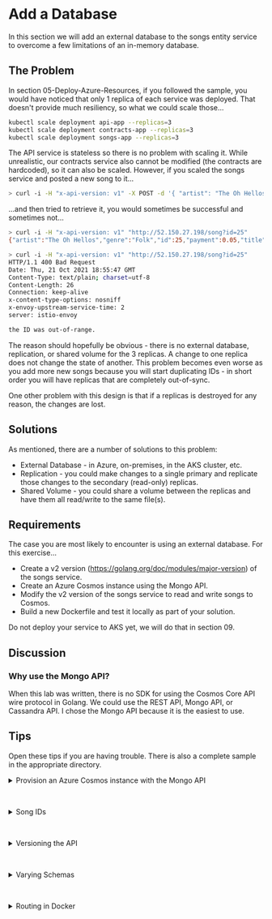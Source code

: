 # Add a Database

In this section we will add an external database to the songs entity service to overcome a few limitations of an in-memory database.

## The Problem

In section 05-Deploy-Azure-Resources, if you followed the sample, you would have noticed that only 1 replica of each service was deployed. That doesn't provide much resiliency, so what we could scale those...

```bash
kubectl scale deployment api-app --replicas=3
kubectl scale deployment contracts-app --replicas=3
kubectl scale deployment songs-app --replicas=3
```

The API service is stateless so there is no problem with scaling it. While unrealistic, our contracts service also cannot be modified (the contracts are hardcoded), so it can also be scaled. However, if you scaled the songs service and posted a new song to it...

```bash
> curl -i -H "x-api-version: v1" -X POST -d '{ "artist": "The Oh Hellos", "title": "Bitter Water", "genre": "Folk" }' "http://52.150.27.198/song"
```

...and then tried to retrieve it, you would sometimes be successful and sometimes not...

```bash
> curl -i -H "x-api-version: v1" "http://52.150.27.198/song?id=25"
{"artist":"The Oh Hellos","genre":"Folk","id":25,"payment":0.05,"title":"Bitter Water"}

> curl -i -H "x-api-version: v1" "http://52.150.27.198/song?id=25"
HTTP/1.1 400 Bad Request
Date: Thu, 21 Oct 2021 18:55:47 GMT
Content-Type: text/plain; charset=utf-8
Content-Length: 26
Connection: keep-alive
x-content-type-options: nosniff
x-envoy-upstream-service-time: 2
server: istio-envoy

the ID was out-of-range.
```

The reason should hopefully be obvious - there is no external database, replication, or shared volume for the 3 replicas. A change to one replica does not change the state of another. This problem becomes even worse as you add more new songs because you will start duplicating IDs - in short order you will have replicas that are completely out-of-sync.

One other problem with this design is that if a replicas is destroyed for any reason, the changes are lost.

## Solutions

As mentioned, there are a number of solutions to this problem:
- External Database - in Azure, on-premises, in the AKS cluster, etc.
- Replication - you could make changes to a single primary and replicate those changes to the secondary (read-only) replicas.
- Shared Volume - you could share a volume between the replicas and have them all read/write to the same file(s).

## Requirements

The case you are most likely to encounter is using an external database. For this exercise...
- Create a v2 version (<https://golang.org/doc/modules/major-version>) of the songs service.
- Create an Azure Cosmos instance using the Mongo API.
- Modify the v2 version of the songs service to read and write songs to Cosmos.
- Build a new Dockerfile and test it locally as part of your solution.

Do not deploy your service to AKS yet, we will do that in section 09.

## Discussion

### Why use the Mongo API?

When this lab was written, there is no SDK for using the Cosmos Core API wire protocol in Golang. We could use the REST API, Mongo API, or Cassandra API. I chose the Mongo API because it is the easiest to use.

## Tips

Open these tips if you are having trouble. There is also a complete sample in the appropriate directory.

<details>
  <summary>Provision an Azure Cosmos instance with the Mongo API</summary>

```bash
# create the cosmos account
az cosmosdb create --name pelasne-mongodb --resource-group pelasne-test --kind MongoDB --server-version 4.0

# create the database
az cosmosdb mongodb database create --account-name pelasne-mongodb --name db --resource-group pelasne-test

# create the collection
az cosmosdb mongodb collection create --account-name pelasne-mongodb --database-name db --resource-group pelasne-test --name col

# get the connection string options
az cosmosdb keys list --type connection-strings --name pelasne-mongodb2 --resource-group pelasne-test
```

</details>

&nbsp;

<details>
  <summary>Song IDs</summary>

When our song database was in-memory on a single replica it was easy enough to use a mutex to ensure that we could increment our IDs. However, changing to a distributed system makes that more complex. There are multiple ways to address this:
- We could use a system that handles external mutexes for distributed systems (ex. Zookeeper).
- We could use a trigger in Mongo to build an incrementing ID.
- We could let Mongo generate a unique alphanumeric ID on write.

In the sample, I chose the last option as this is the easiest to implement and does not require a blocking operation which would reduce throughput (the other 2 options suffer from this issue).

</details>

&nbsp;

<details>
  <summary>Versioning the API</summary>

You may notice from the sample, that I do NOT create a major version of the API, like I suggested for the song service. Why?

The song service needs to be a new major version because:
- The data contract is changing - the ID will be a string now instead of an int.
- The behaviors are changing - changes are persisted, multiple replicas are now supported.

However, the API service can continue to operate in the exact same way as it did before (provided we leave a v1 version of the song service up in our cluster - more on this in the next section). It continues to be stateless and continues to return the data from the songs and contracts services.

</details>

&nbsp;

<details>
  <summary>Varying Schemas</summary>

Once we have 2 versions of our songs service with 2 different schemas (the ID is an integer in v1 and a string in v2), we cannot deserialize to a single "song" struct. There are several ways we could solve this problem:
- We could have 2 separate song structs and determine the one to use based on the version of the service we called.
- We could simply deserialize to `map[string]interface{}`, in which case we don't care what the underlying service returns.

I prefer the 2nd approach because our API is not an authority on what should be in the song schema. If we wanted to create a v3 songs service that has 10 extra fields, so be it - the API could simply ignore all those fields and return them being none the wiser.

Having said that, there are legitimate cases to be made for both options.

</details>

&nbsp;

<details>
  <summary>Routing in Docker</summary>

When we deploy to AKS and use Istio, we will have the capability of routing to specific service versions by using the host name, path, querystring, headers, etc. Since we do not have these advanced routing capabilities in native Docker, you can...
- Simply use docker-compose to test your solution with v1, then bring it up again and test with v2.
- Give different names to your service versions (ex. songs-v1 and songs-v2).

</details>
